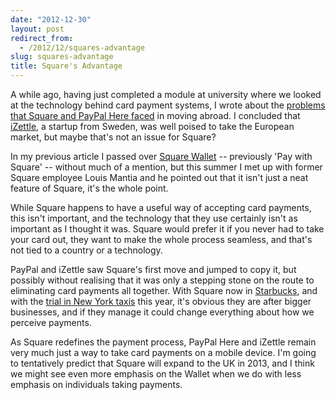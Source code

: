 ```yaml
---
date: "2012-12-30"
layout: post
redirect_from:
  - /2012/12/squares-advantage
slug: squares-advantage
title: Square's Advantage
---
```


A while ago, having just completed a module at university where we looked at the technology behind card payment systems, I wrote about the [problems that Square and PayPal Here faced](/blog/articles/2012-05-09-the-problem-with-square-and-paypal-here.html) in moving abroad. I concluded that [iZettle](http://izettle.com/), a startup from Sweden, was well poised to take the European market, but maybe that's not an issue for Square?

In my previous article I passed over [Square Wallet](https://squareup.com/wallet) -- previously 'Pay with Square' -- without much of a mention, but this summer I met up with former Square employee Louis Mantia and he pointed out that it isn't just a neat feature of Square, it's the whole point.

While Square happens to have a useful way of accepting card payments, this isn't important, and the technology that they use certainly isn't as important as I thought it was. Square would prefer it if you never had to take your card out, they want to make the whole process seamless, and that's not tied to a country or a technology.

PayPal and iZettle saw Square's first move and jumped to copy it, but possibly without realising that it was only a stepping stone on the route to eliminating card payments all together. With Square now in [Starbucks](https://squareup.com/news/releases/2012/starbucks-offers-square-wallet-beginning-today), and with the [trial in New York taxis](http://bits.blogs.nytimes.com/2012/03/06/with-new-hardware-square-begins-taxi-rollout/) this year, it's obvious they are after bigger businesses, and if they manage it could change everything about how we perceive payments.

As Square redefines the payment process, PayPal Here and iZettle remain very much just a way to take card payments on a mobile device. I'm going to tentatively predict that Square will expand to the UK in 2013, and I think we might see even more emphasis on the Wallet when we do with less emphasis on individuals taking payments.
